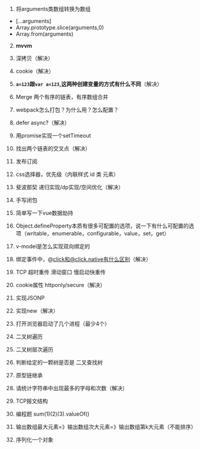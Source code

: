 1. 将arguments类数组转换为数组
- [...arguments]
- Array.prototype.slice(arguments,0)
- Array.from(arguments)

2. **mvvm**

3. 深拷贝（解决）

4. cookie（解决）

5. **`a=123`跟`var a=123`,这两种创建变量的方式有什么不同**（解决）

6. Merge 两个有序的链表，有序数组合并

7. webpack怎么打包？为什么用？怎么配置？

8. defer async?（解决）

9. 用promise实现一个setTimeout

10. 找出两个链表的交叉点（解决）

11. 发布订阅

12. css选择器，优先级（内联样式 id 类 元素）

13. 斐波那契 递归实现/dp实现/空间优化（解决）

14. 手写闭包

15. 简单写一下vue数据劫持

16. Object.defineProperty本质有很多可配置的选项，说一下有什么可配置的选项（writable，enumerable，configurable，value，set，get）

17. v-model是怎么实现双向绑定的

18. 绑定事件中，@click和@click.native有什么区别（解决）

19. TCP 超时重传 滑动窗口 慢启动快重传

20. cookie属性 httponly/secure（解决）

21. 实现JSONP

22. 实现new（解决）

23. 打开浏览器启动了几个进程（最少4个）

24. 二叉树遍历

25. 二叉树层次遍历

26. 判断给定的一颗树是否是 二叉查找树

27. 原型链继承

28. 请统计字符串中出现最多的字母和次数（解决）

29. TCP报文结构

30. 编程题 sum(1)(2)(3).valueOf()

31. 输出数组最大元素=》输出数组次大元素=》输出数组第k大元素（不能排序）

32. 序列化一个对象

    